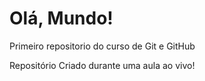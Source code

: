# Olá, Mundo!
 Primeiro repositorio do curso de Git e GitHub

Repositório Criado durante uma aula ao vivo!